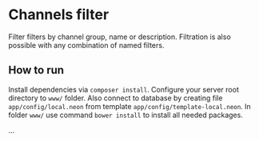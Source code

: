 # Channels filter

Filter filters by channel group, name or description. Filtration is also
possible with any combination of named filters.

## How to run
Install dependencies via `composer install`. Configure your server root directory to `www/` folder. 
Also connect to database by creating file `app/config/local.neon` from template `app/config/template-local.neon`.
In folder `www/` use command `bower install` to install all needed packages.

...
